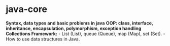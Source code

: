 # java-core
**Syntax, data types and basic problems in java**
**OOP: class, interface, inheritance, encapsulation, polymorphism, exception handling**
**Collections Framework:**
    - List (List), queue (Queue), map (Map), set (Set).
    - How to use data structures in Java.
